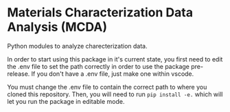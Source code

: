 # Materials Characterization Data Analysis (MCDA)
Python modules to analyze charecterization data.

In order to start using this package in it's current state, you first need to edit the .env file to set the path correctly in order to use the package pre-release. If you don't have a .env file, just make one within vscode.

You must change the .env file to contain the correct path to where you cloned this repository. Then, you will need to run `pip install -e.` which will let you run the package in editable mode. 
